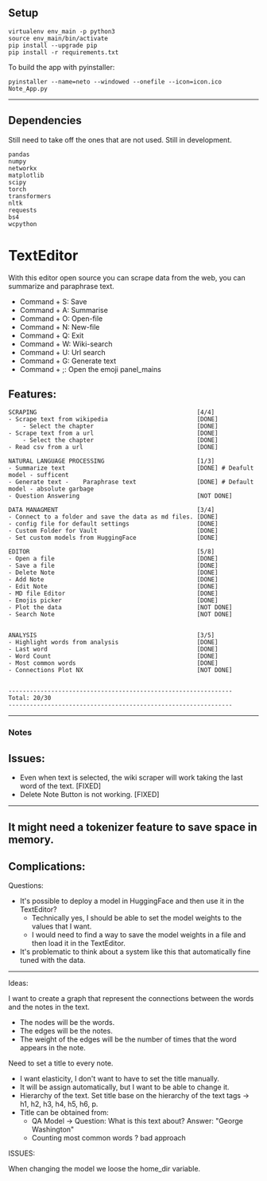## Setup
```
virtualenv env_main -p python3
source env_main/bin/activate
pip install --upgrade pip
pip install -r requirements.txt
```


To build the app with pyinstaller:
```
pyinstaller --name=neto --windowed --onefile --icon=icon.ico Note_App.py
```

---
## Dependencies
Still need to take off the ones that are not used. Still in development.
```
pandas 
numpy
networkx 
matplotlib
scipy
torch
transformers
nltk
requests
bs4
wcpython
```
# TextEditor
With this editor open source you can scrape data from the web, you can summarize and paraphrase text.

- Command + S: Save
-  Command + A: Summarise
- Command + O: Open-file
- Command + N: New-file
- Command + Q: Exit
- Command + W: Wiki-search
- Command + U: Url search
- Command + G: Generate text
- Command + ;: Open the emoji panel_mains

Features:
---
    SCRAPING                                             [4/4]
    - Scrape text from wikipedia                         [DONE]
        - Select the chapter                             [DONE]
    - Scrape text from a url                             [DONE]
        - Select the chapter                             [DONE]
    - Read csv from a url                                [DONE]

    NATURAL LANGUAGE PROCESSING                          [1/3]
    - Summarize text                                     [DONE] # Deafult model - sufficent
    - Generate text -    Paraphrase text                 [DONE] # Default model - absolute garbage
    - Question Answering                                 [NOT DONE]

    DATA MANAGMENT                                       [3/4]
    - Connect to a folder and save the data as md files. [DONE]
    - config file for default settings                   [DONE]
    - Custom Folder for Vault                            [DONE]
    - Set custom models from HuggingFace                 [DONE] 

    EDITOR                                               [5/8]
    - Open a file                                        [DONE]
    - Save a file                                        [DONE]
    - Delete Note                                        [DONE]
    - Add Note                                           [DONE]
    - Edit Note                                          [DONE]
    - MD file Editor                                     [DONE]
    - Emojis picker                                      [DONE]
    - Plot the data                                      [NOT DONE] 
    - Search Note                                        [NOT DONE]


    ANALYSIS                                             [3/5]
    - Highlight words from analysis                      [DONE]
    - Last word                                          [DONE]
    - Word Count                                         [DONE]
    - Most common words                                  [DONE]
    - Connections Plot NX                                [NOT DONE]


    ---------------------------------------------------------------
    Total: 20/30    
    ---------------------------------------------------------------
---

### Notes
Issues:
---
- Even when text is selected, the wiki scraper will work taking the last word of the text. [FIXED]
- Delete Note Button is not working.                                                       [FIXED]
---
It might need a tokenizer feature to save space in memory.
---

Complications:
---

Questions:
- It's possible to deploy a model in HuggingFace and then use it in the TextEditor? 
   - Technically yes, I should be able to set the model weights to the values that I want.
    - I would need to find a way to save the model weights in a file and then load it in the TextEditor.
- It's problematic to think about a system like this that automatically fine tuned with the data.

---
Ideas: 

I want to create a graph that represent the connections between the words and the notes in the text.

- The nodes will be the words.
- The edges will be the notes.
- The weight of the edges will be the number of times that the word appears in the note.

Need to set a title to every note.
- I want elasticity, I don't want to have to set the title manually.
- It will be assign automatically, but I want to be able to change it.
- Hierarchy of the text. Set title base on the hierarchy of the text tags -> h1, h2, h3, h4, h5, h6, p.
- Title can be obtained from:
    - QA Model -> Question: What is this text about? Answer: "George Washington"
    - Counting most common words ? bad approach

ISSUES:

When changing the model we loose the home_dir variable.